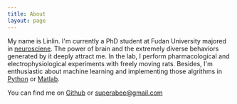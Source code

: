 ```yaml
---
title: About
layout: page
---
```

My name is Linlin. I'm currently a PhD student at Fudan University majored in [neurosciene](https://en.wikipedia.org/wiki/Neuroscience). The power of brain and the extremely diverse behaviors generated by it deeply attract me. In the lab, I perform pharmacological and electrophysiological experiments with freely moving rats. Besides, I'm enthusiastic about machine learning and implementing those algrithms in [Python](https://www.python.org/) or [Matlab](https://www.mathworks.com/).

You can find me on [Github](https://github.com/superabe) or <superabee@gmail.com>
